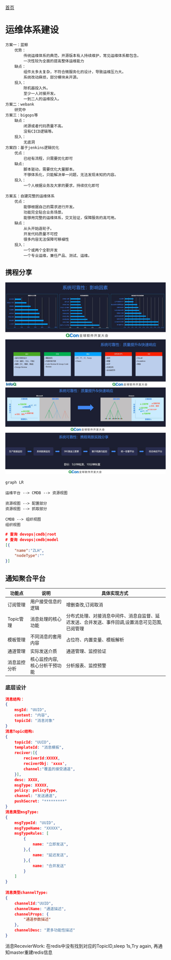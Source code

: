 [首页](/)
# 运维体系建设

```text
方案一：蓝鲸
    优势：
        传统运维体系的典范，开源版本有人持续维护，常见运维体系都包含。
        一次性较为全面的提高整体运维能力
    缺点：
        组件太多太复杂，不符合微服务化的设计，导致运维压力大。
        系统改动麻烦，部分模块未开源。
    投入：
        除机器投入外。
        至少一人对接开发。
        一到二人的运维投入。
方案二：webank
    研究中
方案三：bigops等
    缺点：
        闭源或者代码质量不高。
        没有CICD逻辑等。
    投入：
        无底洞
方案四：基于jenkins逻辑优化
    优点：
        已经有流程，只需要优化即可
    缺点:
        脚本驱动，需要优化大量脚本。
        不够体系化，只能解决单一问题，无法发现未知的内容。
    投入：
        一个人根据业务及大家的要求，持续优化即可

方案五：自建完整的运维体系
    优点：
        能够根据自己的需求进行开发。
        功能完全贴合业务场景。
        能够用完整的运维体系，交叉验证，保障服务的高可用。
    缺点：
        从头开始造轮子。
        开发代码质量不可控
        很多内容无法保障可移植性
    投入：
        一个或两个全职开发
        一个专业运维，兼任产品、测试、运维。
```

## 携程分享

![系统可靠性](./assets/系统可靠性-影响因素.jpeg)
![系统可靠性](./assets/系统可靠性-提升.jpeg)
![系统可靠性](./assets/系统可靠性-成本投入.jpeg)
![系统可靠性](./assets/系统可靠性-监控报警.jpeg)

```mermaid
graph LR

运维平台 --> CMDB --> 资源视图

资源视图 --> 配置部分
资源视图 --> 抓取部分

CMDB --> 组织视图
组织视图

```

```json
# 查询 devops|cmdb|root
# 查询 devops|cmdb|model
[{
    "name":"ZLH",
    "nodeType":""
}]

```

## 通知聚合平台

|功能点|说明|具体实现方式|
|---|---|---|
|订阅管理|用户接受信息的逻辑|增删查改,订阅取消|
|Topic管理|消息处理的核心功能|分布式处理、对接消息中间件、消息自监督、延迟发送、合并发送、事件回调,设置消息可见范围,已阅管理|
|模板管理|不同消息的套用内容|占位符、内置变量、模板解析|
|通道管理|实际发送介质|通道管理、监控验证|
|消息监控分析|核心监控内容,核心分析干预功能|分析报表、监控预警|

### 底层设计

```json
消息结构：
{
    msgId: "UUID",
    content: "内容",
    topicId: "消息对象"
}
消息Topic结构:
{
    topicId: "UUID",
    templateId: "消息模板",
    reciver:[{
        reciverId:XXXXX,
        reciverObj: 'xxxx',
        channel:"覆盖的接受通道",
    }],
    desc: XXXX,
    msgType: XXXXX,
    policy: policyType,
    channel: "发送通道",
    pushSecret: "*********"
}
消息类型msgType:
{
    msgTypeId: "UUID",
    msgTypeName: "XXXXX",
    msgTypeRules: [
        {
            name: "立即发送",
        },{
            name: "延迟发送",
        },{
            name: "合并发送"
        }
    ]
}

消息类型channelType:
{
    channelId:"UUID",
    channelName: "通道描述",
    channelProps: {
        "通道参数描述"
    },
    channelDesc: "更多功能性描述"
}
```

消息RecevierWork: 在redis中没有找到对应的TopicID,sleep 1s,Try again, 再通知master重建redis信息
